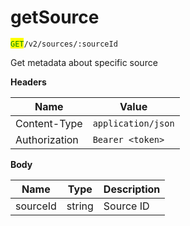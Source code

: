 # getSource

<mark style="color:green;">`GET`</mark>`/v2/sources/:sourceId`

Get metadata about specific source

**Headers**

| Name          | Value              |
| ------------- | ------------------ |
| Content-Type  | `application/json` |
| Authorization | `Bearer <token>`   |

**Body**

| Name     | Type   | Description |
| -------- | ------ | ----------- |
| sourceId | string | Source ID   |

